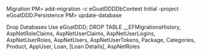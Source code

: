 ﻿Migration
PM> add-migration -c eGoatDDDDbContext Initial -project eGoatDDD.Persistence
PM> update-database

Drop Databases
Use eGoatDDD;
	DROP TABLE __EFMigrationsHistory,
	AspNetRoleClaims,
	AspNetUserClaims,
	AspNetUserLogins,
	AspNetUserRoles,
	AspNetUsers,
	AspNetUserTokens,
	Package,
	Categories,
	Product,
	AppUser,
	Loan,
	[Loan Details],
	AspNetRoles